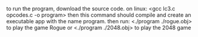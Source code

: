 to run the program, download the source code.
on linux: <gcc lc3.c opcodes.c -o program> 
then this command should compile and create an executable app with the name program.
then run: <./program ./rogue.obj> to play the game Rogue or <./program ./2048.obj> to play the 2048 game
  
